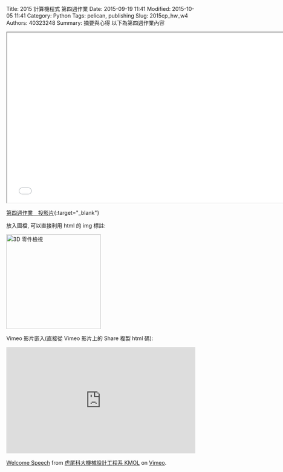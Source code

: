 Title: 2015 計算機程式 第四週作業
Date: 2015-09-19 11:41
Modified: 2015-10-05 11:41
Category: Python
Tags: pelican, publishing
Slug: 2015cp_hw_w4
Authors: 40323248
Summary: 摘要與心得
以下為第四週作業內容

<iframe src="40323248_cp_w4.html" width="750" height="450"></iframe>

[第四週作業　投影片](40323248_cp_w4.html){:target="_blank"}

放入圖檔, 可以直接利用 html 的 img 標註:

<img src="images/3d_parts_viewer.png" width="250" alt="3D 零件檢視"></img>

Vimeo 影片嵌入(直接從 Vimeo 影片上的 Share 複製 html 碼):

<iframe src="https://player.vimeo.com/video/137724068" width="500" height="281" frameborder="0" webkitallowfullscreen mozallowfullscreen allowfullscreen></iframe> <p><a href="https://vimeo.com/137724068">Welcome Speech</a> from <a href="https://vimeo.com/user24079973">虎尾科大機械設計工程系 KMOL</a> on <a href="https://vimeo.com">Vimeo</a>.</p>


